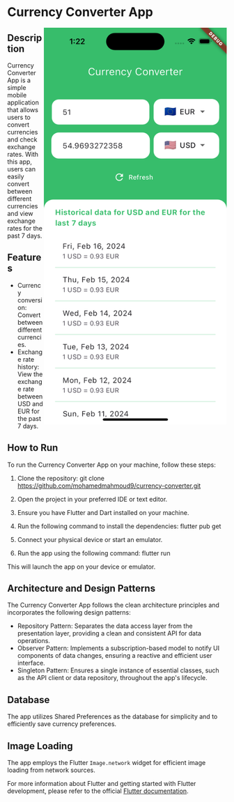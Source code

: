 # Currency Converter App
<img src="simulator_screenshot_C6BE7C7B-542B-4C6B-943B-10B5C9607050.png" width="420" align="right" alt="Currency Converter">

## Description

Currency Converter App is a simple mobile application that allows users to convert currencies and check exchange rates. With this app, users can easily convert between different currencies and view exchange rates for the past 7 days.

## Features

- Currency conversion: Convert between different currencies.
- Exchange rate history: View the exchange rate between USD and EUR for the past 7 days.

## How to Run

To run the Currency Converter App on your machine, follow these steps:

1. Clone the repository:
   git clone https://github.com/mohamedmahmoud9/currency-converter.git

2. Open the project in your preferred IDE or text editor.

3. Ensure you have Flutter and Dart installed on your machine.

4. Run the following command to install the dependencies:
   flutter pub get

5. Connect your physical device or start an emulator.

6. Run the app using the following command: flutter run

This will launch the app on your device or emulator.

## Architecture and Design Patterns

The Currency Converter App follows the clean architecture principles and incorporates the following design patterns:

- Repository Pattern: Separates the data access layer from the presentation layer, providing a clean and consistent API for data operations.
- Observer Pattern: Implements a subscription-based model to notify UI components of data changes, ensuring a reactive and efficient user interface.
- Singleton Pattern: Ensures a single instance of essential classes, such as the API client or data repository, throughout the app's lifecycle.

## Database

The app utilizes Shared Preferences as the database for simplicity and to efficiently save currency preferences.

## Image Loading

The app employs the Flutter `Image.network` widget for efficient image loading from network sources.

For more information about Flutter and getting started with Flutter development, please refer to the official [Flutter documentation](https://flutter.dev/docs).
